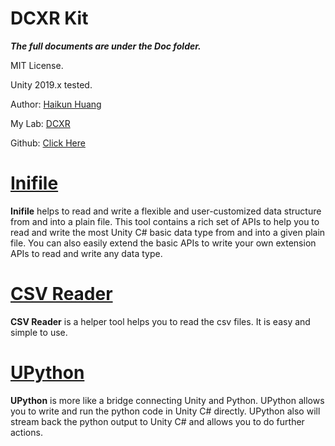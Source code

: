 # DCXR Kit
***The full documents are under the Doc folder.*** 

MIT License.

Unity 2019.x tested.

Author: [Haikun Huang](https://www.quincyhuanghk.com)

My Lab: [DCXR](https://craigyulab.wordpress.com/code/)

Github: [Click Here](https://github.com/quincyhuang/DCXRKit)


# [Inifile](https://github.com/quincyhuang/DCXRKit/tree/master/Doc/Inifile) 
**Inifile** helps to read and write a flexible and user-customized data structure from and into a plain file. This tool contains a rich set of APIs to help you to read and write the most Unity C#  basic data type from and into a given plain file. You can also easily extend the basic APIs to write your own extension APIs to read and write any data type.

# [CSV Reader](https://github.com/quincyhuang/DCXRKit/tree/master/Doc/CSVReader)
**CSV Reader** is a helper tool helps you to read the csv files. 
It is easy and simple to use. 

# [UPython](https://github.com/quincyhuang/DCXRKit/tree/master/Doc/UPython)
**UPython** is more like a bridge connecting Unity and Python. UPython allows you to write and run the python code in Unity C# directly. UPython also will stream back the python output to Unity C# and allows you to do further actions.




